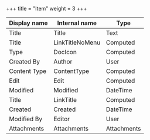 +++
title = "Item"
weight = 3
+++

Display name | Internal name | Type
--- | --- | ---
Title | Title | Text
Title | LinkTitleNoMenu | Computed
Type | DocIcon | Computed
Created By | Author | User
Content Type | ContentType | Computed
Edit | Edit | Computed
Modified | Modified | DateTime
Title | LinkTitle | Computed
Created | Created | DateTime
Modified By | Editor | User
Attachments | Attachments | Attachments
